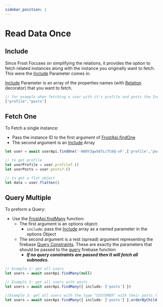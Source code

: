 ```yaml
---
sidebar_position: 1
---
```


# Read Data Once

## Include

Since Frost Focuses on simplifying the relations, it provides the option to fetch related instances along with the instance you originally want to fetch.
This were the [Include](../../../api/types/Include) Parameter comes in.

[Include](../../../api/types/Include) Parameter is an array of the properties names (with [Relation](../../../api/decorators/Relation) decorator) that you want to fetch.

```typescript
// for example when fetching a user with it's profile and posts the Include array would be
["profile","posts"]

```

## Fetch One

To Fetch a single instance:

- Pass the instance ID to the first argument of [FrostApi.findOne](../../../api/classes/FrostApi#findone)
- The second argument is an [Include](#include) Array

```typescript
let user = await userApi.findOne('-N80Y3gwS6TLcTC6Q-vF',['profile','posts'])

// to get profile 
let userProfile = user.profile?.()
let userPosts = user.posts?.()

// to get a flat object
let data = user.flatten()
```

## Query Multiple

To preform a Query:

- Use the [FrostApi.findMany](../../../api/classes/FrostApi#findmany) function:
  - The first argument is an options object:
    - `include`: pass the [Include](#include) array as a named parameter in the options Object
  - The second argument is a rest (spread) argument representing the firebase [Query Constraints](https://firebase.google.com/docs/reference/js/database.queryconstraint). These are exactly the parameters that should be passed to the [query](https://firebase.google.com/docs/reference/js/database.md#query) firebase function
    - ***If no query constraints are passed then It will fetch all subnodes.***

```typescript
// Example 1: get all users
let users = await userApi.findMany(null)

// Example 2: get all users with posts
let users = await userApi.findMany({ include: ['posts'] })

//Example 3: get all users with the type "CUSTOMER" with their posts (for custom queries like this you should add an index manually to improve performance and reduce costs)
let users = await userApi.findMany({ include: ['posts'] },orderByChild("userType"),equalTo("CUSTOMER"))
```
